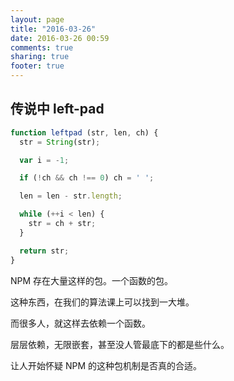 ```yaml
---
layout: page
title: "2016-03-26"
date: 2016-03-26 00:59
comments: true
sharing: true
footer: true
---
```


## 传说中 left-pad

```js
function leftpad (str, len, ch) {
  str = String(str);

  var i = -1;

  if (!ch && ch !== 0) ch = ' ';

  len = len - str.length;

  while (++i < len) {
    str = ch + str;
  }

  return str;
}
```

NPM 存在大量这样的包。一个函数的包。

这种东西，在我们的算法课上可以找到一大堆。

而很多人，就这样去依赖一个函数。

层层依赖，无限嵌套，甚至没人管最底下的都是些什么。

让人开始怀疑 NPM 的这种包机制是否真的合适。
